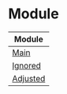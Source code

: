 

# Module

| Module |
| ------ |
| [Main](https://github.com/samwhelp/anduinos-iso-builder-remix-mate/blob/main/helper/docs/module/module-main.md) |
| [Ignored](https://github.com/samwhelp/anduinos-iso-builder-remix-mate/blob/main/helper/docs/module/module-ignored.md) |
| [Adjusted](https://github.com/samwhelp/anduinos-iso-builder-remix-mate/blob/main/helper/docs/module/module-adjusted.md) |
